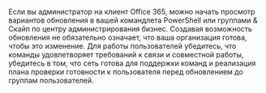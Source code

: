 Если вы администратор на клиент Office 365, можно начать просмотр вариантов обновления в вашей командлета PowerShell или группами & Скайп по центру администрирования бизнес. Создавая возможность обновления не обязательно означает, что ваша организация готова, чтобы это изменение. Для работы пользователей убедитесь, что команды удовлетворяет требований к связи и совместной работы, убедитесь в том, что сеть готова для поддержки команд и реализация плана проверки готовности к пользователя перед обновлением до группам пользователей.